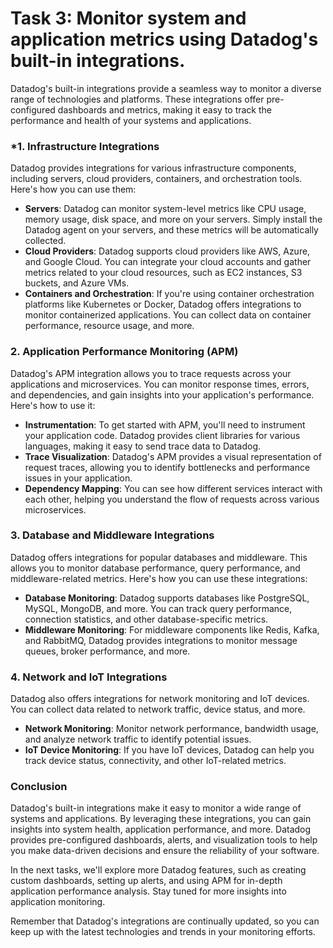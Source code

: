 # Task 3: Monitor system and application metrics using Datadog's built-in integrations.

Datadog's built-in integrations provide a seamless way to monitor a diverse range of technologies and platforms. These integrations offer pre-configured dashboards and metrics, making it easy to track the performance and health of your systems and applications.

### ***1. Infrastructure Integrations**

Datadog provides integrations for various infrastructure components, including servers, cloud providers, containers, and orchestration tools. Here's how you can use them:

- **Servers**: Datadog can monitor system-level metrics like CPU usage, memory usage, disk space, and more on your servers. Simply install the Datadog agent on your servers, and these metrics will be automatically collected.
- **Cloud Providers**: Datadog supports cloud providers like AWS, Azure, and Google Cloud. You can integrate your cloud accounts and gather metrics related to your cloud resources, such as EC2 instances, S3 buckets, and Azure VMs.
- **Containers and Orchestration**: If you're using container orchestration platforms like Kubernetes or Docker, Datadog offers integrations to monitor containerized applications. You can collect data on container performance, resource usage, and more.

### **2. Application Performance Monitoring (APM)**

Datadog's APM integration allows you to trace requests across your applications and microservices. You can monitor response times, errors, and dependencies, and gain insights into your application's performance. Here's how to use it:

- **Instrumentation**: To get started with APM, you'll need to instrument your application code. Datadog provides client libraries for various languages, making it easy to send trace data to Datadog.
- **Trace Visualization**: Datadog's APM provides a visual representation of request traces, allowing you to identify bottlenecks and performance issues in your application.
- **Dependency Mapping**: You can see how different services interact with each other, helping you understand the flow of requests across various microservices.

### **3. Database and Middleware Integrations**

Datadog offers integrations for popular databases and middleware. This allows you to monitor database performance, query performance, and middleware-related metrics. Here's how you can use these integrations:

- **Database Monitoring**: Datadog supports databases like PostgreSQL, MySQL, MongoDB, and more. You can track query performance, connection statistics, and other database-specific metrics.
- **Middleware Monitoring**: For middleware components like Redis, Kafka, and RabbitMQ, Datadog provides integrations to monitor message queues, broker performance, and more.

### **4. Network and IoT Integrations**

Datadog also offers integrations for network monitoring and IoT devices. You can collect data related to network traffic, device status, and more.

- **Network Monitoring**: Monitor network performance, bandwidth usage, and analyze network traffic to identify potential issues.
- **IoT Device Monitoring**: If you have IoT devices, Datadog can help you track device status, connectivity, and other IoT-related metrics.

### **Conclusion**

Datadog's built-in integrations make it easy to monitor a wide range of systems and applications. By leveraging these integrations, you can gain insights into system health, application performance, and more. Datadog provides pre-configured dashboards, alerts, and visualization tools to help you make data-driven decisions and ensure the reliability of your software.

In the next tasks, we'll explore more Datadog features, such as creating custom dashboards, setting up alerts, and using APM for in-depth application performance analysis. Stay tuned for more insights into application monitoring.

Remember that Datadog's integrations are continually updated, so you can keep up with the latest technologies and trends in your monitoring efforts.